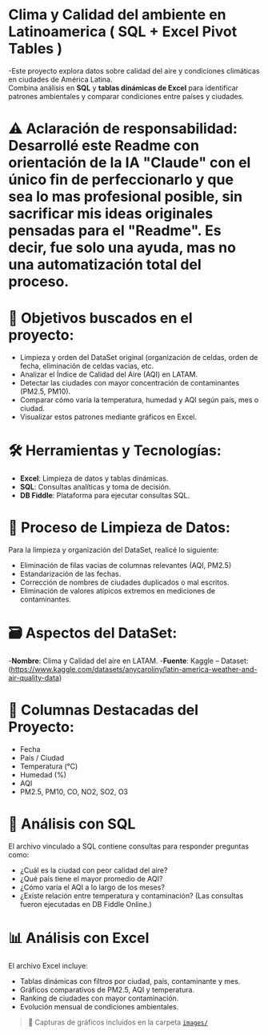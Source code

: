 # Clima y Calidad del ambiente en Latinoamerica ( SQL + Excel Pivot Tables )

-Este proyecto explora datos sobre calidad del aire y condiciones climáticas en ciudades de América Latina.  
Combina análisis en **SQL** y **tablas dinámicas de Excel** para identificar patrones ambientales y comparar condiciones entre países y ciudades.

# ⚠️ Aclaración de responsabilidad: Desarrollé este Readme con orientación de la IA "Claude" con el único fin de perfeccionarlo y que sea lo mas profesional posible, sin sacrificar mis ideas originales pensadas para el "Readme". Es decir, fue solo una ayuda, mas no una automatización total del proceso.

# 📌 Objetivos buscados en el proyecto:
- Limpieza y orden del DataSet original (organización de celdas, orden de fecha, eliminación de celdas vacias, etc.
- Analizar el Índice de Calidad del Aire (AQI) en LATAM.
- Detectar las ciudades con mayor concentración de contaminantes (PM2.5, PM10).
- Comparar cómo varía la temperatura, humedad y AQI según país, mes o ciudad.
- Visualizar estos patrones mediante gráficos en Excel.
  
# 🛠️ Herramientas y Tecnologías:
- **Excel**: Limpieza de datos y tablas dinámicas.
- **SQL**: Consultas analíticas y toma de decisión.
- **DB Fiddle**: Plataforma para ejecutar consultas SQL.

# 🔧 Proceso de Limpieza de Datos:
Para la limpieza y organización del DataSet, realicé lo siguiente:
- Eliminación de filas vacias de columnas relevantes (AQI, PM2.5)
- Estandarización de las fechas.
- Corrección de nombres de ciudades duplicados o mal escritos.
- Eliminación de valores atípicos extremos en mediciones de contaminantes.

# 🗃️ Aspectos del DataSet:
-**Nombre**: Clima y Calidad del aire en LATAM.
-**Fuente**: Kaggle – Dataset: (https://www.kaggle.com/datasets/anycaroliny/latin-america-weather-and-air-quality-data)  
 
# 🧮 Columnas Destacadas del Proyecto:
- Fecha
- País / Ciudad
- Temperatura (°C)
- Humedad (%)
- AQI
- PM2.5, PM10, CO, NO2, SO2, O3

# 🧪 Análisis con SQL
El archivo vinculado a SQL contiene consultas para responder preguntas como:
- ¿Cuál es la ciudad con peor calidad del aire?
- ¿Qué país tiene el mayor promedio de AQI?
- ¿Cómo varía el AQI a lo largo de los meses?
- ¿Existe relación entre temperatura y contaminación?
(Las consultas fueron ejecutadas en DB Fiddle Online.)

# 📊 Análisis con Excel
El archivo Excel incluye:
- Tablas dinámicas con filtros por ciudad, país, contaminante y mes.
- Gráficos comparativos de PM2.5, AQI y temperatura.
- Ranking de ciudades con mayor contaminación.
- Evolución mensual de condiciones ambientales.

> 📎 Capturas de gráficos incluidos en la carpeta [`images/`](./images)
